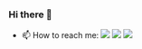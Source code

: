 ### Hi there 👋

<!--
**optiklab/optiklab** is a ✨ _special_ ✨ repository because its `README.md` (this file) appears on your GitHub profile.

Here are some ideas to get you started:

- 🔭 I’m currently working on ...
- 🌱 I’m currently learning ...
- 👯 I’m looking to collaborate on ...
- 🤔 I’m looking for help with ...
- 💬 Ask me about ...
- 😄 Pronouns: ...
- ⚡ Fun fact: ...
-->

- 📫 How to reach me:
[<img src="https://camo.githubusercontent.com/a493f6833f99fb3c85788d6d9305e6b7a42b838e5ee5d138fd9a8214a7e77472/68747470733a2f2f696d672e736869656c64732e696f2f62616467652f6c696e6b6564696e2d2532333030373742352e7376673f267374796c653d666f722d7468652d6261646765266c6f676f3d6c696e6b6564696e266c6f676f436f6c6f723d7768697465">](https://www.linkedin.com/in/optiklab)
[<img src="https://camo.githubusercontent.com/b1d7c42d0fcb1ac90770d74962808e7bdaa68c6962367e78becf80bc791699c2/68747470733a2f2f696d672e736869656c64732e696f2f62616467652f737461636b6f766572666c6f772d2532336634383032342e7376673f267374796c653d666f722d7468652d6261646765266c6f676f3d737461636b6f766572666c6f77266c6f676f436f6c6f723d7768697465">](https://stackoverflow.com/users/1850869/yarkov-anton)
[<img src="https://camo.githubusercontent.com/b36caf17f1ff3ba51cc83445df7b1615afcb27d7a4c4029c1f3b60892725e3f6/68747470733a2f2f696d672e736869656c64732e696f2f62616467652f626c6f672d2532333030302e7376673f267374796c653d666f722d7468652d6261646765266c6f676f3d77656273697465266c6f676f436f6c6f723d7768697465">](https://optiklab.github.io/)
